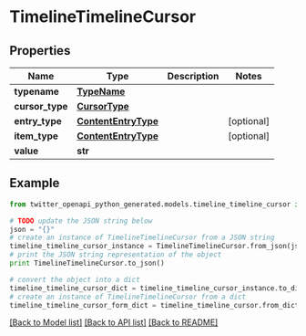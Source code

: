 # TimelineTimelineCursor


## Properties

Name | Type | Description | Notes
------------ | ------------- | ------------- | -------------
**typename** | [**TypeName**](TypeName.md) |  | 
**cursor_type** | [**CursorType**](CursorType.md) |  | 
**entry_type** | [**ContentEntryType**](ContentEntryType.md) |  | [optional] 
**item_type** | [**ContentEntryType**](ContentEntryType.md) |  | [optional] 
**value** | **str** |  | 

## Example

```python
from twitter_openapi_python_generated.models.timeline_timeline_cursor import TimelineTimelineCursor

# TODO update the JSON string below
json = "{}"
# create an instance of TimelineTimelineCursor from a JSON string
timeline_timeline_cursor_instance = TimelineTimelineCursor.from_json(json)
# print the JSON string representation of the object
print TimelineTimelineCursor.to_json()

# convert the object into a dict
timeline_timeline_cursor_dict = timeline_timeline_cursor_instance.to_dict()
# create an instance of TimelineTimelineCursor from a dict
timeline_timeline_cursor_form_dict = timeline_timeline_cursor.from_dict(timeline_timeline_cursor_dict)
```
[[Back to Model list]](../README.md#documentation-for-models) [[Back to API list]](../README.md#documentation-for-api-endpoints) [[Back to README]](../README.md)


